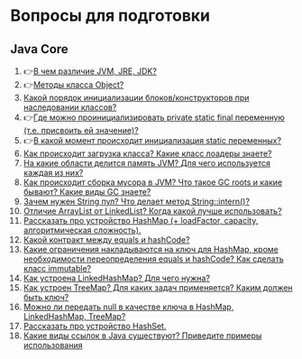 # Вопросы для подготовки

## Java Core

1. :point_right:[В чем различие JVM, JRE, JDK?](./java-core/В_чем_различие_JVM,_JRE,_JDK.md)
1. :point_right:[Методы класса Object?](./java-core/Методы_класса_Object.md)
1. [Какой порядок инициализации блоков/конструкторов при наследовании классов?](./java-core/Какой_порядок_инициализации_блоковконструкторов_при_наследовании_классов.md)
1. :point_right:[Где можно проинициализировать private static final переменную (т.е. присвоить ей значение)?](./java-core/Где_можно_проинициализировать_private_static_final_переменную_(т.е._присвоить_ей_значение).md)
1. :point_right:[В какой момент происходит инициализация static переменных?](./java-core/В_какой_момент_происходит_инициализация_static_переменных.md)
1. [Как происходит загрузка класса? Какие класс лоадеры знаете?](./java-core/Как_происходит_загрузка_класса_Какие_класс_лоадеры_знаете.md)
1. [На какие области делится память JVM? Для чего используется каждая из них?](./java-core/На_какие_области_делится_память_JVM_Для_чего_используется_каждая_из_них.md)
1. [Как происходит сборка мусора в JVM? Что такое GC roots и какие бывают? Какие виды GC знаете? ](./java-core/Как_происходит_сборка_мусора_в_JVM_Что_такое_GC_roots_и_какие_бывают_Какие_виды_GC_знаете_.md)
1. [Зачем нужен String пул? Что делает метод String::intern()?](./java-core/Зачем_нужен_String_пул_Что_делает_метод_Stringintern().md)
1. [Отличие ArrayList от LinkedList? Когда какой лучше использовать?](./java-core/Отличие_ArrayList_от_LinkedList_Когда_какой_лучше_использовать.md)
1. [Рассказать про устройство HashMap (+ loadFactor, capacity, алгоритмическая сложность).](./java-core/Рассказать_про_устройство_HashMap_(+_loadFactor,_capacity,_алгоритмическая_сложность)..md)
1. [Какой контракт между equals и hashCode?](./java-core/Какой_контракт_между_equals_и_hashCode.md)
1. [Какие ограничения накладываются на ключ для HashMap, кроме необходимости переопределения equals и hashCode? Как сделать класс immutable?](./java-core/Какие_ограничения_накладываются_на_ключ_для_HashMap,_кроме_необходимости_переопределения_equals_и_hashCode_Как_сделать_класс_immutable.md)
1. [Как устроена LinkedHashMap? Для чего нужна?](./java-core/Как_устроена_LinkedHashMap_Для_чего_нужна.md)
1. [Как устроен TreeMap? Для каких задач применяется? Каким должен быть ключ?](./java-core/Как_устроен_TreeMap_Для_каких_задач_применяется_Каким_должен_быть_ключ.md)
1. [Можно ли передать null в качестве ключа в HashMap, LinkedHashMap, TreeMap?](./java-core/Можно_ли_передать_null_в_качестве_ключа_в_HashMap,_LinkedHashMap,_TreeMap.md)
1. [Рассказать про устройство HashSet.](./java-core/Рассказать_про_устройство_HashSet..md)
1. [Какие виды ссылок в Java существуют? Приведите примеры использования](./java-core/Какие_виды_ссылок_в_Java_существуют_Приведите_примеры_использования.md)